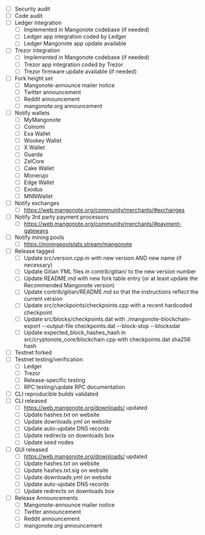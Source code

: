 - [ ] Security audit
- [ ] Code audit
- [ ] Ledger integration
  - [ ] Implemented in Mangonote codebase (if needed)
  - [ ] Ledger app integration coded by Ledger
  - [ ] Ledger Mangonote app update available
- [ ] Trezor integration
  - [ ] Implemented in Mangonote codebase (if needed)
  - [ ] Trezor app integration coded by Trezor
  - [ ] Trezor firmware update available (if needed)
- [ ] Fork height set
  - [ ] Mangonote-announce mailer notice
  - [ ] Twitter announcement
  - [ ] Reddit announcement
  - [ ] mangonote.org announcement
- [ ] Notify wallets
  - [ ] MyMangonote
  - [ ] Coinomi
  - [ ] Exa Wallet
  - [ ] Wookey Wallet
  - [ ] X Wallet
  - [ ] Guarda
  - [ ] ZelCore
  - [ ] Cake Wallet
  - [ ] Monerujo
  - [ ] Edge Wallet
  - [ ] Exodus
  - [ ] MNNWallet
- [ ] Notify exchanges
  - [ ] https://web.mangonote.org/community/merchants/#exchanges
- [ ] Notify 3rd party payment processors
  - [ ] https://web.mangonote.org/community/merchants/#payment-gateways
- [ ] Notify mining pools
  - [ ] https://miningpoolstats.stream/mangonote
- [ ] Release tagged
  - [ ] Update src/version.cpp.in with new version AND new name (if necessary)
  - [ ] Update Gitian YML files in contrib/gitian/ to the new version number
  - [ ] Update README.md with new fork table entry (or at least update the Recommended Mangonote version)
  - [ ] Update contrib/gitian/README.md so that the instructions reflect the current version
  - [ ] Update src/checkpoints/checkpoints.cpp with a recent hardcoded checkpoint
  - [ ] Update src/blocks/checkpoints.dat with ./mangonote-blockchain-export --output-file checkpoints.dat --block-stop <recent block height> --blocksdat
  - [ ] Update expected_block_hashes_hash in src/cryptonote_core/blockchain.cpp with checkpoints.dat sha256 hash
- [ ] Testnet forked
- [ ] Testnet testing/verification
  - [ ] Ledger
  - [ ] Trezor
  - [ ] Release-specific testing
  - [ ] RPC testing/update RPC documentation
- [ ] CLI reproducible builds validated
- [ ] CLI released
  - [ ] https://web.mangonote.org/downloads/ updated
  - [ ] Update hashes.txt on website
  - [ ] Update downloads.yml on website
  - [ ] Update auto-update DNS records
  - [ ] Update redirects on downloads box
  - [ ] Update seed nodes
- [ ] GUI released
  - [ ] https://web.mangonote.org/downloads/ updated
  - [ ] Update hashes.txt on website
  - [ ] Update hashes.txt.sig on website
  - [ ] Update downloads.yml on website
  - [ ] Update auto-update DNS records
  - [ ] Update redirects on downloads box
- [ ] Release Announcements
  - [ ] Mangonote-announce mailer notice
  - [ ] Twitter announcement
  - [ ] Reddit announcement
  - [ ] mangonote.org announcement
